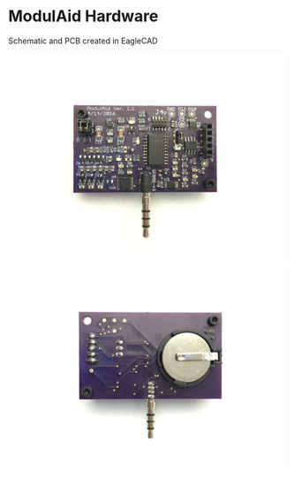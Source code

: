 # ModulAid Hardware

Schematic and PCB created in EagleCAD

![alt tag](../images/PCB_front.png)
![alt tag](../images/PCB_back.png)


